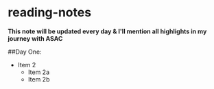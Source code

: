 # reading-notes

**This note will be updated every day & I'll mention all highlights in my journey with ASAC**

##Day One:
* Item 2
  * Item 2a
  * Item 2b

